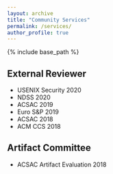 ```yaml
---
layout: archive
title: "Community Services"
permalink: /services/
author_profile: true
---
```


{% include base_path %}

## External Reviewer

* USENIX Security 2020
* NDSS 2020
* ACSAC 2019
* Euro S&P 2019
* ACSAC 2018
* ACM CCS 2018

## Artifact Committee

* ACSAC Artifact Evaluation 2018
